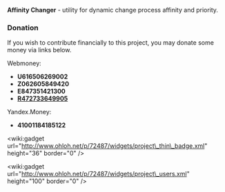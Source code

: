 **Affinity Changer** - utility for dynamic change process affinity and priority.

### Donation ###
If you wish to contribute financially to this project, you may donate some money via links below.

Webmoney:
  * **U616506269002**
  * **Z062605849420**
  * **E847351421300**
  * **[R472733649905](https://code.google.com/p/affinity-changer/source/detail?r=472733649905)**

Yandex.Money:
  * **41001184185122**

&lt;wiki:gadget url="http://www.ohloh.net/p/72487/widgets/project\_thin\_badge.xml" height="36"  border="0" /&gt;

&lt;wiki:gadget url="http://www.ohloh.net/p/72487/widgets/project\_users.xml" height="100"  border="0" /&gt;